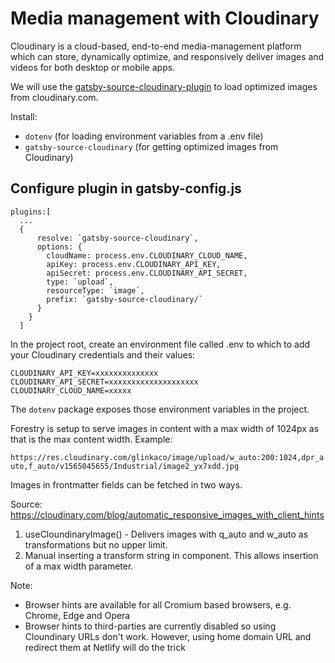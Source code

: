 # Media management with Cloudinary

Cloudinary is a cloud-based, end-to-end media-management platform which can store, dynamically optimize, and responsively deliver images and videos for both desktop or mobile apps. 

We will use the [gatsby-source-cloudinary-plugin](https://github.com/Chuloo/gatsby-source-cloudinary) to load optimized images from cloudinary.com. 

Install:

- `dotenv` (for loading environment variables from a .env file)
- `gatsby-source-cloudinary` (for getting optimized images from Cloudinary)

## Configure plugin in gatsby-config.js

```
plugins:[
  ...
  {
      resolve: `gatsby-source-cloudinary`,
      options: {
        cloudName: process.env.CLOUDINARY_CLOUD_NAME,
        apiKey: process.env.CLOUDINARY_API_KEY,
        apiSecret: process.env.CLOUDINARY_API_SECRET,
        type: `upload`,
        resourceType: `image`,
        prefix: `gatsby-source-cloudinary/` 
      }
    }
  ]
```

In the project root, create an environment file called .env to which to add your Cloudinary credentials and their values:
```
CLOUDINARY_API_KEY=xxxxxxxxxxxxxx
CLOUDINARY_API_SECRET=xxxxxxxxxxxxxxxxxxxx
CLOUDINARY_CLOUD_NAME=xxxxx
```

The `dotenv` package exposes those environment variables in the project.


Forestry is setup to serve images in content with a max width of 1024px as that is the max content width. Example:

`https://res.cloudinary.com/glinkaco/image/upload/w_auto:200:1024,dpr_auto,f_auto/v1565045655/Industrial/image2_yx7xdd.jpg`

Images in frontmatter fields can be fetched in two ways.

Source: https://cloudinary.com/blog/automatic_responsive_images_with_client_hints

1. useCloundinaryImage() - Delivers images with q_auto and w_auto as transformations but no upper limit.
2. Manual inserting a transform string in component. This allows insertion of a max width parameter.

Note: 
- Browser hints are available for all Cromium based browsers, e.g. Chrome, Edge and Opera
- Browser hints to third-parties are currently disabled so using Cloundinary URLs don't work. However, using home domain URL and redirect them at Netlify will do the trick